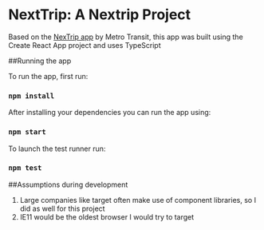 # NextTrip: A Nextrip Project

Based on the [NexTrip app](https://www.metrotransit.org/nextripbadge.aspx) by Metro Transit,
this app was built using the Create React App project and uses TypeScript

##Running the app

To run the app, first run:

### `npm install`

After installing your dependencies you can run the app using: 

### `npm start`

To launch the test runner run:

### `npm test`

##Assumptions during development

1. Large companies like target often make use of component libraries, so I did as well for this project
2. IE11 would be the oldest browser I would try to target




